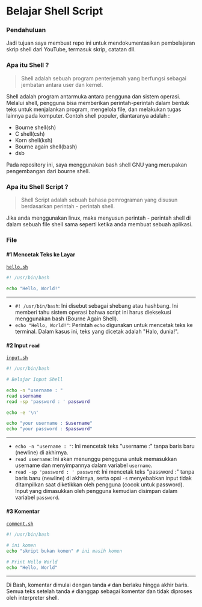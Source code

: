 # Belajar Shell Script

### Pendahuluan
Jadi tujuan saya membuat repo ini untuk mendokumentasikan pembelajaran skrip shell dari YouTube, termasuk skrip, catatan dll.

### Apa itu Shell ?

> Shell adalah sebuah program penterjemah yang berfungsi sebagai jembatan antara user dan kernel.

Shell adalah program antarmuka antara pengguna dan sistem operasi. Melalui shell, pengguna bisa memberikan perintah-perintah dalam bentuk teks untuk menjalankan program, mengelola file, dan melakukan tugas lainnya pada komputer. Contoh shell populer, diantaranya adalah :

- Bourne shell(sh)
- C shell(csh)
- Korn shell(ksh)
- Bourne again shell(bash)
- dsb

Pada repository ini, saya menggunakan bash shell GNU yang merupakan pengembangan dari bourne shell.

### Apa itu Shell Script ?

> Shell Script adalah sebuah bahasa pemrograman yang disusun berdasarkan perintah - perintah shell.

Jika anda menggunakan linux, maka menyusun perintah - perintah shell di dalam sebuah file shell sama seperti ketika anda membuat sebuah aplikasi.

### File

#### #1 Mencetak Teks ke Layar

[`hello.sh`](hello.sh)

```bash
#! /usr/bin/bash

echo "Hello, World!"
```
---
- `#! /usr/bin/bash`: Ini disebut sebagai shebang atau hashbang. Ini memberi tahu sistem operasi bahwa script ini harus dieksekusi menggunakan bash (Bourne Again Shell).
- `echo "Hello, World!"`: Perintah `echo` digunakan untuk mencetak teks ke terminal. Dalam kasus ini, teks yang dicetak adalah "Halo, dunia!".

#### #2 Input `read`

[`input.sh`](input.sh)

```bash
#! /usr/bin/bash

# Belajar Input Shell

echo -n "username : "
read username
read -sp 'password : ' password

echo -e '\n'

echo "your username : $username"
echo "your password : $password"
```
---
- `echo -n "username : "`: Ini mencetak teks "username :" tanpa baris baru (newline) di akhirnya.
- `read username`: Ini akan menunggu pengguna untuk memasukkan username dan menyimpannya dalam variabel `username`.
- `read -sp 'password : ' password`: Ini mencetak teks "password :" tanpa baris baru (newline) di akhirnya, serta opsi `-s` menyebabkan input tidak ditampilkan saat diketikkan oleh pengguna (cocok untuk password). Input yang dimasukkan oleh pengguna kemudian disimpan dalam variabel `password`.

#### #3 Komentar

[`comment.sh`](comment.sh)

```bash
#! /usr/bin/bash

# ini komen
echo "skript bukan komen" # ini masih komen

# Print Hello World
echo "Hello, World"
```
---
Di Bash, komentar dimulai dengan tanda `#` dan berlaku hingga akhir baris. Semua teks setelah tanda `#` dianggap sebagai komentar dan tidak diproses oleh interpreter shell.
